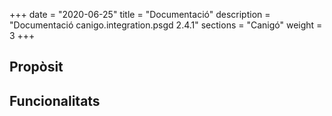 +++
date        = "2020-06-25"
title       = "Documentació"
description = "Documentació canigo.integration.psgd 2.4.1"
sections    = "Canigó"
weight      = 3
+++

## Propòsit



## Funcionalitats
